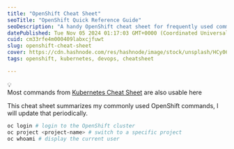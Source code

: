 ```yaml
---
title: "OpenShift Cheat Sheet"
seoTitle: "OpenShift Quick Reference Guide"
seoDescription: "A handy OpenShift cheat sheet for frequently used commands, updated regularly for quick reference and efficiency"
datePublished: Tue Nov 05 2024 01:17:03 GMT+0000 (Coordinated Universal Time)
cuid: cm33rfe4m000409labxcjfuwt
slug: openshift-cheat-sheet
cover: https://cdn.hashnode.com/res/hashnode/image/stock/unsplash/HCy06_Nerwc/upload/57231c2111b7e9a19a05660769f65467.jpeg
tags: openshift, kubernetes, devops, cheatsheet

---
```


<div data-node-type="callout">
<div data-node-type="callout-emoji">💡</div>
<div data-node-type="callout-text">Most commands from <a target="_self" rel="noopener noreferrer nofollow" href="https://woja.hashnode.dev/kubernetes-cheat-sheet" style="pointer-events: none">Kubernetes Cheat Sheet</a> are also usable here</div>
</div>

This cheat sheet summarizes my commonly used OpenShift commands, I will update that periodically.

```bash
oc login # login to the OpenShift cluster
oc project <project-name> # switch to a specific project
oc whoami # display the current user
```
